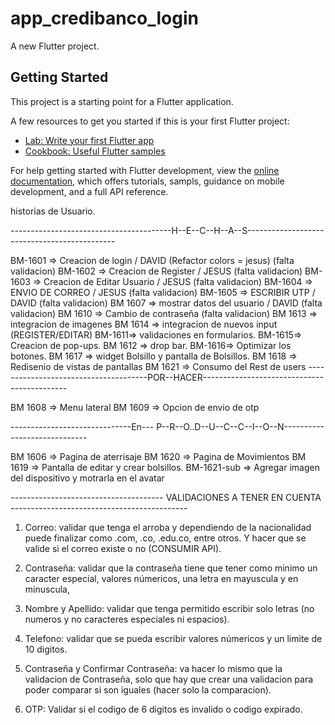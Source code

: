 # app_credibanco_login

A new Flutter project.

## Getting Started

This project is a starting point for a Flutter application.

A few resources to get you started if this is your first Flutter project:

- [Lab: Write your first Flutter app](https://docs.flutter.dev/get-started/codelab)
- [Cookbook: Useful Flutter samples](https://docs.flutter.dev/cookbook)

For help getting started with Flutter development, view the
[online documentation](https://docs.flutter.dev/), which offers tutorials,
sampls, guidance on mobile development, and a full API reference.


historias de Usuario.

----------------------------------------H--E--C--H--A--S---------------------------------------------

BM-1601 => Creacion de login / DAVID (Refactor colors = jesus) (falta validacion)
BM-1602 => Creacion de Register / JESUS (falta validacion)
BM-1603 => Creacion de Editar Usuario / JESUS (falta validacion)
BM-1604 => ENVIO DE CORREO / JESUS (falta validacion)
BM-1605 => ESCRIBIR UTP / DAVID (falta validacion)
BM 1607 => mostrar datos del usuario / DAVID (falta validacion)
BM 1610 => Cambio de contraseña (falta validacion)
BM 1613 => integracion de imagenes
BM 1614 => integracion de nuevos input (REGISTER/EDITAR)
BM-1611=> validaciones en formularios.
BM-1615=> Creacion de pop-ups.
BM 1612 => drop bar.
BM-1616=> Optimizar los botones.
BM 1617 => widget Bolsillo y pantalla de Bolsillos.
BM 1618 => Redisenio de vistas de pantallas 
BM 1621 => Consumo del Rest de users
--------------------------------------POR--HACER--------------------------------------------

BM 1608 => Menu lateral
BM 1609 => Opcion de envio de otp







------------------------------En--- P--R--O..D--U--C--C--I--O--N-----------------------------

BM 1606 => Pagina de aterrisaje
BM 1620 => Pagina de Movimientos
BM 1619 => Pantalla de editar y crear bolsillos.
BM-1621-sub => Agregar imagen del dispositivo y motrarla en el avatar



-------------------------------------- VALIDACIONES A TENER EN CUENTA --------------------------------------------
1) Correo: validar que tenga el arroba y dependiendo de la nacionalidad puede finalizar como .com, .co, .edu.co, entre otros.
    Y hacer que se valide si el correo existe o no (CONSUMIR API).
2) Contraseña: validar que la contraseña tiene que tener como minimo un caracter especial, valores númericos, una letra en mayuscula y en minuscula,

3) Nombre y Apellido: validar que tenga permitido escribir solo letras (no numeros y no caracteres especiales ni espacios).
4) Telefono: validar que se pueda escribir valores númericos y un limite de 10 digitos.

5) Contraseña y Confirmar Contraseña: va hacer lo mismo que la validacion de Contraseña, solo que hay que crear una validacion para poder comparar si son iguales (hacer solo la comparacion).

6) OTP: Validar si el codigo de 6 digitos es invalido o codigo expirado.